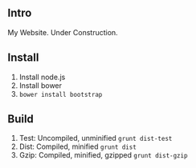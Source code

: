 ## Intro

My Website.  Under Construction.

## Install

1.  Install node.js
2.  Install bower
3.  `bower install bootstrap`

## Build

1.  Test:  Uncompiled, unminified
    `grunt dist-test`
2.  Dist:  Compiled, minified
    `grunt dist`
3.  Gzip:  Compiled, minified, gzipped
    `grunt dist-gzip`
